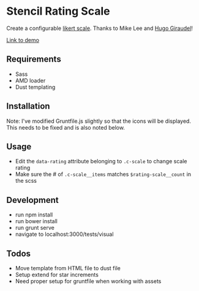 # Stencil Rating Scale

Create a configurable [likert scale](http://en.wikipedia.org/wiki/Likert_scale).
Thanks to Mike Lee and [Hugo Giraudel](http://hugogiraudel.com/2014/02/24/star-rating-system-with-sass/)!

[Link to demo](#)

## Requirements

- Sass
- AMD loader
- Dust templating

## Installation

Note: I've modified Gruntfile.js slightly so that the icons will be displayed. This needs to be fixed and is also noted below.

## Usage

- Edit the `data-rating` attribute belonging to `.c-scale` to change scale rating
- Make sure the # of `.c-scale__items` matches `$rating-scale__count` in the scss

## Development

- run npm install
- run bower install
- run grunt serve
- navigate to localhost:3000/tests/visual

## Todos

- Move template from HTML file to dust file
- Setup extend for star increments
- Need proper setup for gruntfile when working with assets


